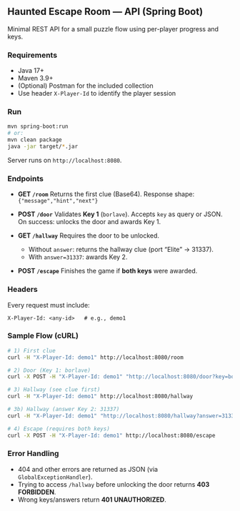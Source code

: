 ## Haunted Escape Room — API (Spring Boot)

Minimal REST API for a small puzzle flow using per-player progress and keys.

### Requirements

* Java 17+
* Maven 3.9+
* (Optional) Postman for the included collection
* Use header `X-Player-Id` to identify the player session

### Run

```bash
mvn spring-boot:run
# or:
mvn clean package
java -jar target/*.jar
```

Server runs on `http://localhost:8080`.

### Endpoints

* **GET `/room`**
  Returns the first clue (Base64).
  Response shape: `{"message","hint","next"}`

* **POST `/door`**
  Validates **Key 1** (`borlave`). Accepts `key` as query or JSON.
  On success: unlocks the door and awards Key 1.

* **GET `/hallway`**
  Requires the door to be unlocked.

    * Without `answer`: returns the hallway clue (port “Elite” → 31337).
    * With `answer=31337`: awards Key 2.

* **POST `/escape`**
  Finishes the game if **both keys** were awarded.

### Headers

Every request must include:

```
X-Player-Id: <any-id>   # e.g., demo1
```

### Sample Flow (cURL)

```bash
# 1) First clue
curl -H "X-Player-Id: demo1" http://localhost:8080/room

# 2) Door (Key 1: borlave)
curl -X POST -H "X-Player-Id: demo1" "http://localhost:8080/door?key=borlave"

# 3) Hallway (see clue first)
curl -H "X-Player-Id: demo1" http://localhost:8080/hallway

# 3b) Hallway (answer Key 2: 31337)
curl -H "X-Player-Id: demo1" "http://localhost:8080/hallway?answer=31337"

# 4) Escape (requires both keys)
curl -X POST -H "X-Player-Id: demo1" http://localhost:8080/escape
```

### Error Handling

* 404 and other errors are returned as JSON (via `GlobalExceptionHandler`).
* Trying to access `/hallway` before unlocking the door returns **403 FORBIDDEN**.
* Wrong keys/answers return **401 UNAUTHORIZED**.